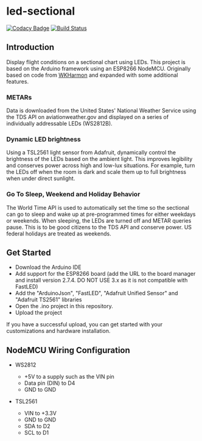 # led-sectional
[![Codacy Badge](https://app.codacy.com/project/badge/Grade/6d49a017b89b4e7395385a1821d93631)](https://www.codacy.com/gh/project802/led-sectional/dashboard?utm_source=github.com&amp;utm_medium=referral&amp;utm_content=project802/led-sectional&amp;utm_campaign=Badge_Grade)
[![Build Status](https://travis-ci.com/project802/led-sectional.svg?branch=master)](https://travis-ci.com/project802/led-sectional)

## Introduction
Display flight conditions on a sectional chart using LEDs.  This project is based on the Arduino framework using an ESP8266 NodeMCU.  Originally based on code from [WKHarmon](https://github.com/WKHarmon/led-sectional) and expanded with some additional features.

### METARs
Data is downloaded from the United States' National Weather Service using the TDS API on aviationweather.gov and displayed on a series of individually addressable LEDs (WS2812B).

### Dynamic LED brightness
Using a TSL2561 light sensor from Adafruit, dynamically control the brightness of the LEDs based on the ambient light.  This improves legibility and conserves power across high and low-lux situations.  For example, turn the LEDs off when the room is dark and scale them up to full brightness when under direct sunlight.

### Go To Sleep, Weekend and Holiday Behavior
The World Time API is used to automatically set the time so the sectional can go to sleep and wake up at pre-programmed times for either weekdays or weekends.  When sleeping, the LEDs are turned off and METAR queries pause.  This is to be good citizens to the TDS API and conserve power.  US federal holidays are treated as weekends.

## Get Started
* Download the Arduino IDE
* Add support for the ESP8266 board (add the URL to the board manager and install version 2.7.4. DO NOT USE 3.x as it is not compatible with FastLED)
* Add the "ArduinoJson", "FastLED", "Adafruit Unified Sensor" and "Adafruit TS2561" libraries
* Open the .ino project in this repository.
* Upload the project 

If you have a successful upload, you can get started with your customizations and hardware installation.

## NodeMCU Wiring Configuration
* WS2812 
  * +5V to a supply such as the VIN pin
  * Data pin (DIN) to D4
  * GND to GND
  
* TSL2561 
  * VIN to +3.3V
  * GND to GND
  * SDA to D2
  * SCL to D1
